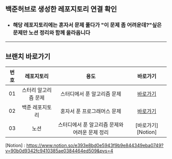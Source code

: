 ## 백준허브로 생성한 레포지토리 연결 확인
- <h3>해당 레포지토리에는 혼자서 문제 풀다가 "이 문제 좀 어려운데?"싶은 문제만 노션 정리와 함께 올라옵니다</h3>

---

## 브랜치 바로가기

| 번호 |  레포지토리  |  용도  |     바로가기      | 
| :--: | :--------: | :-----------------: | :---------------: |
|  01  | 스터리 알고리즘 문제 |      스터디에서 푼 알고리즘 문제      | [바로가기][Team] |
|  02  | 백준 레포지토리 |     혼자서 푼 프로그래머스 문제      | [바로가기][Programmers] |
|  03  | 노션 | 스터디에서 푼 알고리즘 문제와 어려운 문제 정리 | [바로가기][Notion] |





[Team]: https://github.com/Employment-Study/Algorithm_Study.git
[Programmers]: https://github.com/RightAccept/Programmers.git
[Notion] : https://www.notion.so/e393e8bd0e5943f9b9e844349eba0749?v=90b0d9342fc9410385ae0384464ed509&pvs=4
